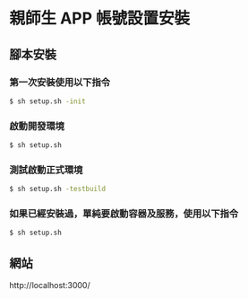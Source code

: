 # 親師生 APP 帳號設置安裝

## 腳本安裝

### 第一次安裝使用以下指令

```bash
$ sh setup.sh -init
```

### 啟動開發環境

```bash
$ sh setup.sh
```

### 測試啟動正式環境
```bash
$ sh setup.sh -testbuild
```

### 如果已經安裝過，單純要啟動容器及服務，使用以下指令

```bash
$ sh setup.sh
```

## 網站
http://localhost:3000/
